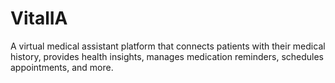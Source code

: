 # VitalIA 
A virtual medical assistant platform that connects patients with their medical history, provides health insights, manages medication reminders, schedules appointments, and more.
